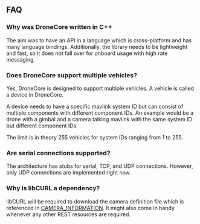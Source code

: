 ## FAQ

### Why was DroneCore written in C++

The aim was to have an API in a language which is cross-platform and has many language bindings. Additionally, the library needs to be lightweight and fast, so it does not fall over for onboard usage with high rate messaging.

### Does DroneCore support multiple vehicles?

Yes, DroneCore is designed to support multiple vehicles. A vehicle is called a device in DroneCore.

A device needs to have a specific mavlink system ID but can consist of multiple components with different component IDs. An example would be a drone with a gimbal and a camera talking mavlink with the same system ID but different component IDs.

The limit is in theory 255 vehicles for system IDs ranging from 1 to 255.

### Are serial connections supported?

The architecture has stubs for serial, TCP, and UDP connections. However, only UDP connections are implemented right now.

### Why is libCURL a dependency?

libCURL will be required to download the camera definition file which is referenced in [CAMERA_INFORMATION](http://mavlink.org/messages/common#CAMERA_INFORMATION). It might also come in handy whenever any other REST resources are required.

